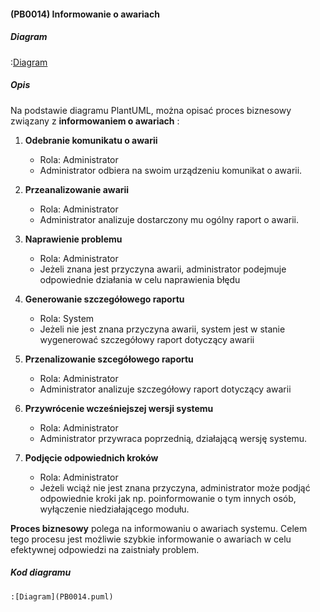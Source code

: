 #### (PB0014) Informowanie o awariach

##### Diagram

:[Diagram](PB0014.puml)


##### Opis

Na podstawie diagramu PlantUML, można opisać proces biznesowy związany z **informowaniem o awariach** :

1. **Odebranie komunikatu o awarii**
   - Rola: Administrator
   - Administrator odbiera na swoim urządzeniu komunikat o awarii. 

2. **Przeanalizowanie awarii**
   - Rola: Administrator
   - Administrator analizuje dostarczony mu ogólny raport o awarii.

3. **Naprawienie problemu**
   - Rola: Administrator
   - Jeżeli znana jest przyczyna awarii, administrator podejmuje odpowiednie działania w celu naprawienia błędu

4. **Generowanie szczegółowego raportu**
   - Rola: System
   - Jeżeli nie jest znana przyczyna awarii, system jest w stanie wygenerować szczegółowy raport dotyczący awarii

5. **Przenalizowanie szcegółowego raportu**
   - Rola: Administrator
   - Administrator analizuje szczegółowy raport dotyczący awarii

6. **Przywrócenie wcześniejszej wersji systemu**
   - Rola: Administrator
   - Administrator przywraca poprzednią, działającą wersję systemu.

7. **Podjęcie odpowiednich kroków**
   - Rola: Administrator
   - Jeżeli wciąż nie jest znana przyczyna, administrator może podjąć odpowiednie kroki jak np. poinformowanie o tym innych osób, wyłączenie niedziałającego modułu.

**Proces biznesowy**  polega na informowaniu o awariach systemu. Celem tego procesu jest możliwie szybkie informowanie o awariach w celu efektywnej odpowiedzi na zaistniały problem.


##### Kod diagramu
```
:[Diagram](PB0014.puml)
```

